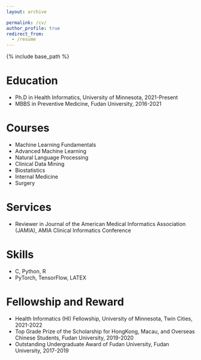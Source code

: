 ```yaml
---
layout: archive

permalink: /cv/
author_profile: true
redirect_from:
  - /resume
---
```


{% include base_path %}

Education
======
* Ph.D in Health Informatics, University of Minnesota, 2021-Present
* MBBS in Preventive Medicine, Fudan University, 2016-2021


Courses
======
* Machine Learning Fundamentals
* Advanced Machine Learning
* Natural Language Processing
* Clinical Data Mining
* Biostatistics
* Internal Medicine
* Surgery


Services
======
* Reviewer in Journal of the American Medical Informatics Association (JAMIA), AMIA Clinical Informatics Conference


Skills
======
* C, Python, R
* PyTorch, TensorFlow, LATEX

Fellowship and Reward
======
* Health Informatics (HI) Fellowship, University of Minnesota, Twin Cities, 2021-2022
* Top Grade Prize of the Scholarship for HongKong, Macau, and Overseas Chinese Students, Fudan University, 2019-2020
* Outstanding Undergraduate Award of Fudan University, Fudan University, 2017-2019


  

